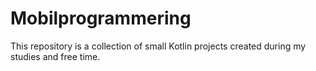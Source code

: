 # Mobilprogrammering

This repository is a collection of small Kotlin projects created during my studies and free time.
